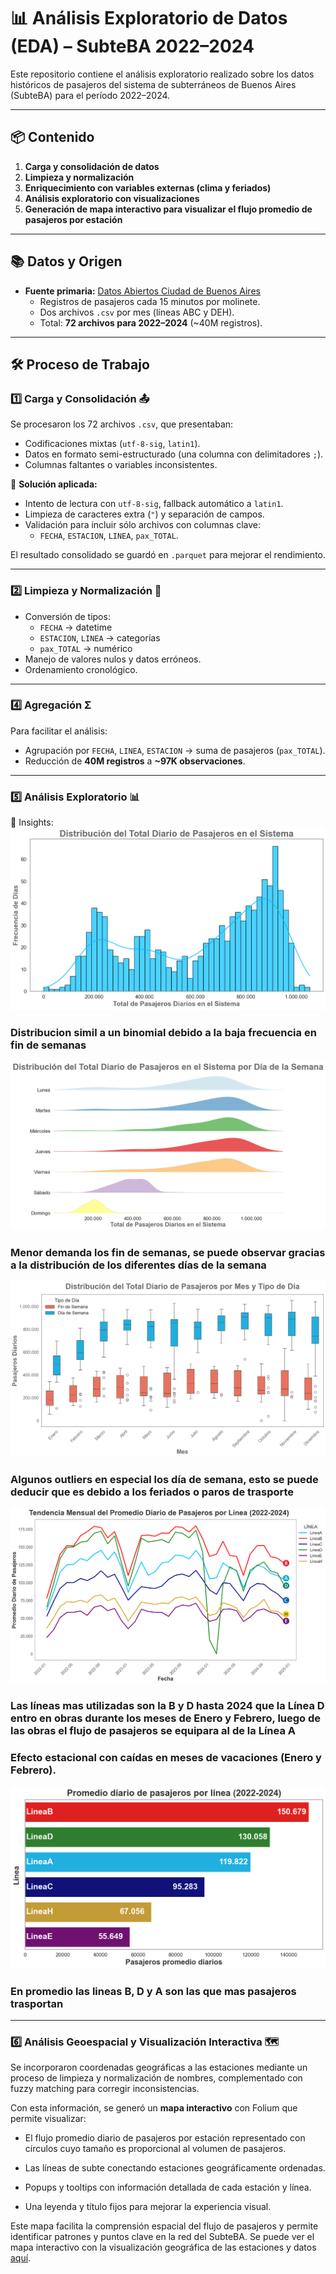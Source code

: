 ﻿
# 📊 Análisis Exploratorio de Datos (EDA) – SubteBA 2022–2024

Este repositorio contiene el análisis exploratorio realizado sobre los datos históricos de pasajeros del sistema de subterráneos de Buenos Aires (SubteBA) para el período 2022–2024.

---

## 📦 Contenido

1. **Carga y consolidación de datos**
2. **Limpieza y normalización**
3. **Enriquecimiento con variables externas (clima y feriados)**
4. **Análisis exploratorio con visualizaciones**
5. **Generación de mapa interactivo para visualizar el flujo promedio de pasajeros por estación**

---

## 📚 Datos y Origen

- **Fuente primaria:** [Datos Abiertos Ciudad de Buenos Aires](https://data.buenosaires.gob.ar/)
    - Registros de pasajeros cada 15 minutos por molinete.
    - Dos archivos `.csv` por mes (líneas ABC y DEH).
    - Total: **72 archivos para 2022–2024** (~40M registros).
---

## 🛠 Proceso de Trabajo

### 1️⃣ Carga y Consolidación 📤
Se procesaron los 72 archivos `.csv`, que presentaban:
- Codificaciones mixtas (`utf-8-sig`, `latin1`).
- Datos en formato semi-estructurado (una columna con delimitadores `;`).
- Columnas faltantes o variables inconsistentes.

📌 **Solución aplicada:**
- Intento de lectura con `utf-8-sig`, fallback automático a `latin1`.
- Limpieza de caracteres extra (`"`) y separación de campos.
- Validación para incluir sólo archivos con columnas clave:
  - `FECHA`, `ESTACION`, `LINEA`, `pax_TOTAL`.

El resultado consolidado se guardó en `.parquet` para mejorar el rendimiento.

---

### 2️⃣ Limpieza y Normalización 🧹
- Conversión de tipos:
  - `FECHA` → datetime
  - `ESTACION`, `LINEA` → categorías
  - `pax_TOTAL` → numérico
- Manejo de valores nulos y datos erróneos.
- Ordenamiento cronológico.

---

### 4️⃣ Agregación Σ
Para facilitar el análisis:
- Agrupación por `FECHA`, `LINEA`, `ESTACION` → suma de pasajeros (`pax_TOTAL`).
- Reducción de **40M registros** a **~97K observaciones**.

---

### 5️⃣ Análisis Exploratorio  📊
📌 Insights: 
![Histograma de pasajeros diarios](images/histograma.png)
###  Distribucion simil a un binomial debido a la baja frecuencia en fin de semanas
![Distribucion por día](images/distribucion_por_dia.png)
###  Menor demanda los fin de  semanas, se puede observar gracias a la distribución  de los diferentes días de la semana
![Distribucion por mes y dia de la semana](images/boxplot_meses.png)
###  Algunos outliers en especial los día de semana, esto se puede deducir que es debido a los feriados o paros de trasporte
![Tendiencia Mensual del pronedio diario](images/tendencia_por_linea.png)
###  Las líneas mas utilizadas son la B y D hasta 2024 que la Línea D entro en obras durante los meses de Enero y Febrero, luego de las obras el flujo de pasajeros se equipara al de la Línea A
###  Efecto estacional con caídas en meses de vacaciones (Enero y Febrero).
![Pasajeros promedio por línea](images/pax_promedio_linea.png)
###  En promedio las lineas B, D y A son las que mas pasajeros trasportan
---
### 6️⃣ Análisis Geoespacial y Visualización Interactiva 🗺️

Se incorporaron coordenadas geográficas a las estaciones mediante un proceso de limpieza y normalización de nombres, complementado con fuzzy matching para corregir inconsistencias.

Con esta información, se generó un **mapa interactivo** con Folium que permite visualizar:

-   El flujo promedio diario de pasajeros por estación representado con círculos cuyo tamaño es proporcional al volumen de pasajeros.
    
-   Las líneas de subte conectando estaciones geográficamente ordenadas.
    
-   Popups y tooltips con información detallada de cada estación y línea.
    
-   Una leyenda y título fijos para mejorar la experiencia visual.
    
Este mapa facilita la comprensión espacial del flujo de pasajeros y permite identificar patrones y puntos clave en la red del SubteBA.
Se puede ver el mapa interactivo con la visualización geográfica de las estaciones y datos [aquí](https://facundo-reale.github.io/Analisis-SubteBA/flujo_estaciones_final.html).



